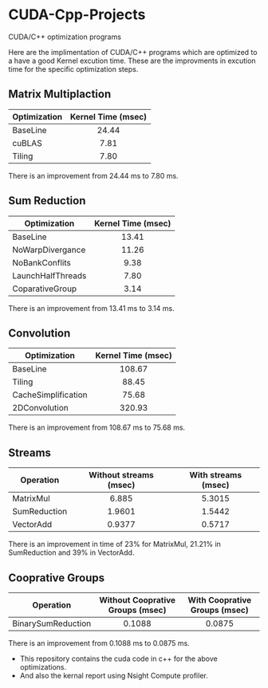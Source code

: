 # CUDA-Cpp-Projects
CUDA/C++ optimization programs 

Here are the implimentation of CUDA/C++ programs which are optimized to a have a good Kernel excution time.
These are the improvments in excution time for the specific optimization steps.

## Matrix Multiplaction 

| Optimization | Kernel Time (msec)        |
| -------------|:-------------------------:|
| BaseLine     |         24.44             |            
| cuBLAS       |         7.81              |            
| Tiling       |         7.80              | 

There is an improvement from 24.44 ms to 7.80 ms.

## Sum Reduction

| Optimization        | Kernel Time (msec)        |
| --------------------|:-------------------------:|
| BaseLine            |         13.41             |  
| NoWarpDivergance    |         11.26             |            
| NoBankConflits      |         9.38              |     
| LaunchHalfThreads   |         7.80              |
| CoparativeGroup     |         3.14              | 

There is an improvement from 13.41 ms to 3.14 ms.

## Convolution

| Optimization | Kernel Time (msec)        |
| -------------|:-------------------------:|
| BaseLine     |         108.67            |            
| Tiling       |          88.45            |            
| CacheSimplification |   75.68            |            
| 2DConvolution |        320.93            |

There is an improvement from 108.67 ms to 75.68 ms.

## Streams 

| Operation    | Without streams (msec)    |  With streams (msec)      |
| -------------|:-------------------------:|:-------------------------:|
| MatrixMul    |         6.885             |         5.3015            |
| SumReduction |         1.9601            |         1.5442            |
| VectorAdd    |         0.9377            |         0.5717            |


There is an improvement in time of 23% for MatrixMul, 21.21% in SumReduction and 39% in VectorAdd.

## Cooprative Groups

| Operation          | Without Cooprative Groups (msec)    |  With Cooprative Groups (msec)      |
| -------------------|:-----------------------------------:|:-----------------------------------:|
| BinarySumReduction |         0.1088                      |         0.0875                      |

There is an improvement from 0.1088 ms to 0.0875 ms.

* This repository contains the cuda code in c++ for  the above optimizations. 
* And also the kernal report using Nsight Compute profiler.
